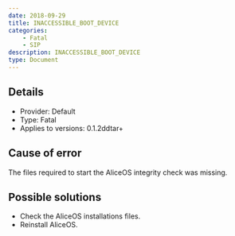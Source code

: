 ```yaml
---
date: 2018-09-29
title: INACCESSIBLE_BOOT_DEVICE
categories:
    - Fatal
    - SIP
description: INACCESSIBLE_BOOT_DEVICE
type: Document
---
```

## Details
- Provider: Default
- Type: Fatal
- Applies to versions: 0.1.2ddtar+

## Cause of error
The files required to start the AliceOS integrity check was missing.

## Possible solutions
- Check the AliceOS installations files.
- Reinstall AliceOS.